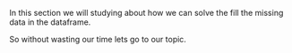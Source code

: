 In this section we will studying about how we can solve the fill the missing data in the dataframe.

So without wasting our time lets go to our topic.